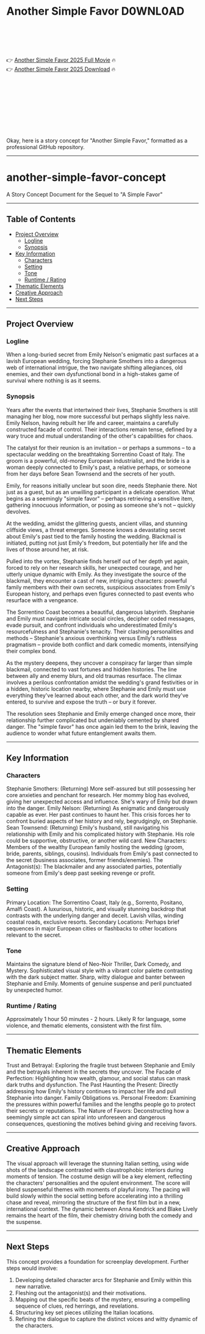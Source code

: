 # Another Simple Favor D0WNL0AD

<br><br><br><br>


👉 <a href="https://Jordy-ansaretic1980.github.io/eszkzjsuks/">Another Simple Favor 2025 Full Movie</a> 🔥
<br>
👉 <a href="https://Jordy-ansaretic1980.github.io/eszkzjsuks/">Another Simple Favor 2025 Download</a> 🔥


<br><br><br><br><br><br><br><br>


Okay, here is a story concept for "Another Simple Favor," formatted as a professional GitHub repository.

---

# another-simple-favor-concept

A Story Concept Document for the Sequel to "A Simple Favor"

---

## Table of Contents

- [Project Overview](#project-overview)
    - [Logline](#logline)
    - [Synopsis](#synopsis)
- [Key Information](#key-information)
    - [Characters](#characters)
    - [Setting](#setting)
    - [Tone](#tone)
    - [Runtime / Rating](#runtime--rating)
- [Thematic Elements](#thematic-elements)
- [Creative Approach](#creative-approach)
- [Next Steps](#next-steps)

---

## Project Overview

### Logline

When a long-buried secret from Emily Nelson's enigmatic past surfaces at a lavish European wedding, forcing Stephanie Smothers into a dangerous web of international intrigue, the two navigate shifting allegiances, old enemies, and their own dysfunctional bond in a high-stakes game of survival where nothing is as it seems.

### Synopsis

Years after the events that intertwined their lives, Stephanie Smothers is still managing her blog, now more successful but perhaps slightly less naive. Emily Nelson, having rebuilt her life and career, maintains a carefully constructed facade of control. Their interactions remain tense, defined by a wary truce and mutual understanding of the other's capabilities for chaos.

The catalyst for their reunion is an invitation – or perhaps a summons – to a spectacular wedding on the breathtaking Sorrentino Coast of Italy. The groom is a powerful, old-money European industrialist, and the bride is a woman deeply connected to Emily's past, a relative perhaps, or someone from her days before Sean Townsend and the secrets of her youth.

Emily, for reasons initially unclear but soon dire, needs Stephanie there. Not just as a guest, but as an unwilling participant in a delicate operation. What begins as a seemingly "simple favor" – perhaps retrieving a sensitive item, gathering innocuous information, or posing as someone she's not – quickly devolves.

At the wedding, amidst the glittering guests, ancient villas, and stunning cliffside views, a threat emerges. Someone knows a devastating secret about Emily's past tied to the family hosting the wedding. Blackmail is initiated, putting not just Emily's freedom, but potentially her life and the lives of those around her, at risk.

Pulled into the vortex, Stephanie finds herself out of her depth yet again, forced to rely on her research skills, her unexpected courage, and her utterly unique dynamic with Emily. As they investigate the source of the blackmail, they encounter a cast of new, intriguing characters: powerful family members with their own secrets, suspicious associates from Emily's European history, and perhaps even figures connected to past events who resurface with a vengeance.

The Sorrentino Coast becomes a beautiful, dangerous labyrinth. Stephanie and Emily must navigate intricate social circles, decipher coded messages, evade pursuit, and confront individuals who underestimated Emily's resourcefulness and Stephanie's tenacity. Their clashing personalities and methods – Stephanie's anxious overthinking versus Emily's ruthless pragmatism – provide both conflict and dark comedic moments, intensifying their complex bond.

As the mystery deepens, they uncover a conspiracy far larger than simple blackmail, connected to vast fortunes and hidden histories. The line between ally and enemy blurs, and old traumas resurface. The climax involves a perilous confrontation amidst the wedding's grand festivities or in a hidden, historic location nearby, where Stephanie and Emily must use everything they've learned about each other, and the dark world they've entered, to survive and expose the truth – or bury it forever.

The resolution sees Stephanie and Emily emerge changed once more, their relationship further complicated but undeniably cemented by shared danger. The "simple favor" has once again led them to the brink, leaving the audience to wonder what future entanglement awaits them.

---

## Key Information

### Characters

   Stephanie Smothers: (Returning) More self-assured but still possessing her core anxieties and penchant for research. Her mommy blog has evolved, giving her unexpected access and influence. She's wary of Emily but drawn into the danger.
   Emily Nelson: (Returning) As enigmatic and dangerously capable as ever. Her past continues to haunt her. This crisis forces her to confront buried aspects of her history and rely, begrudgingly, on Stephanie.
   Sean Townsend: (Returning) Emily's husband, still navigating his relationship with Emily and his complicated history with Stephanie. His role could be supportive, obstructive, or another wild card.
   New Characters:
       Members of the wealthy European family hosting the wedding (groom, bride, parents, siblings, cousins).
       Individuals from Emily's past connected to the secret (business associates, former friends/enemies).
       The Antagonist(s): The blackmailer and any associated parties, potentially someone from Emily's deep past seeking revenge or profit.

### Setting

   Primary Location: The Sorrentino Coast, Italy (e.g., Sorrento, Positano, Amalfi Coast). A luxurious, historic, and visually stunning backdrop that contrasts with the underlying danger and deceit. Lavish villas, winding coastal roads, exclusive resorts.
   Secondary Locations: Perhaps brief sequences in major European cities or flashbacks to other locations relevant to the secret.

### Tone

   Maintains the signature blend of Neo-Noir Thriller, Dark Comedy, and Mystery.
   Sophisticated visual style with a vibrant color palette contrasting with the dark subject matter.
   Sharp, witty dialogue and banter between Stephanie and Emily.
   Moments of genuine suspense and peril punctuated by unexpected humor.

### Runtime / Rating

   Approximately 1 hour 50 minutes - 2 hours.
   Likely R for language, some violence, and thematic elements, consistent with the first film.

---

## Thematic Elements

   Trust and Betrayal: Exploring the fragile trust between Stephanie and Emily and the betrayals inherent in the secrets they uncover.
   The Facade of Perfection: Highlighting how wealth, glamour, and social status can mask dark truths and dysfunction.
   The Past Haunting the Present: Directly addressing how Emily's history continues to impact her life and pull Stephanie into danger.
   Family Obligations vs. Personal Freedom: Examining the pressures within powerful families and the lengths people go to protect their secrets or reputations.
   The Nature of Favors: Deconstructing how a seemingly simple act can spiral into unforeseen and dangerous consequences, questioning the motives behind giving and receiving favors.

---

## Creative Approach

The visual approach will leverage the stunning Italian setting, using wide shots of the landscape contrasted with claustrophobic interiors during moments of tension. The costume design will be a key element, reflecting the characters' personalities and the opulent environment. The score will blend suspenseful themes with moments of playful irony. The pacing will build slowly within the social setting before accelerating into a thrilling chase and reveal, mirroring the structure of the first film but in a new, international context. The dynamic between Anna Kendrick and Blake Lively remains the heart of the film, their chemistry driving both the comedy and the suspense.

---

## Next Steps

This concept provides a foundation for screenplay development. Further steps would involve:

1.  Developing detailed character arcs for Stephanie and Emily within this new narrative.
2.  Fleshing out the antagonist(s) and their motivations.
3.  Mapping out the specific beats of the mystery, ensuring a compelling sequence of clues, red herrings, and revelations.
4.  Structuring key set pieces utilizing the Italian locations.
5.  Refining the dialogue to capture the distinct voices and witty dynamic of the characters.

